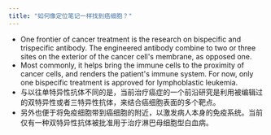 ```yaml
---
title: "如何像定位笔记一样找到癌细胞？"
---
```

-   One frontier of cancer treatment is the research on bispecific and trispecific antibody. The engineered antibody combine to two or three sites on the exterior of the cancer cell's membrane, as opposed one.
-   Most commonly, it helps bring the immune cells to the proximity of cancer cells, and renders the patient's immune system. For now, only one bispecific treatment is approved for lymphoblastic leukemia.
-   与以往单特异性抗体不同的是，当前治疗癌症的一个前沿研究是利用被编辑过的双特异性或者三特异性抗体，来结合癌细胞表面的多个靶点。
-   另外也便于将免疫细胞带到癌细胞的附近，以激发病人本身的免疫系统。当前仅有一种双特异性抗体被批准用于治疗淋巴母细胞型白血病。